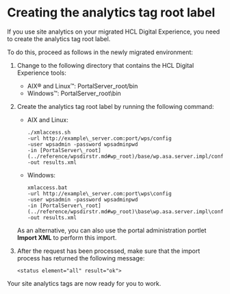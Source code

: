 # Creating the analytics tag root label

If you use site analytics on your migrated HCL Digital Experience, you need to create the analytics tag root label.

To do this, proceed as follows in the newly migrated environment:

1.  Change to the following directory that contains the HCL Digital Experience tools:

    -   AIX® and Linux™: PortalServer_root/bin
    -   Windows™: PortalServer_root\bin

2.  Create the analytics tag root label by running the following command:

    -   AIX and Linux:

        ```
        ./xmlaccess.sh 
        -url http://example\_server.com:port/wps/config
        -user wpsadmin -password wpsadminpwd 
        -in [PortalServer\_root](../reference/wpsdirstr.md#wp_root)/base/wp.asa.server.impl/config/templates/create_asa_tag_root.xml
        -out results.xml
        
        ```

    -   Windows:

        ```
        xmlaccess.bat 
        -url http://example\_server.com:port\wps\config
        -user wpsadmin -password wpsadminpwd 
        -in [PortalServer\_root](../reference/wpsdirstr.md#wp_root)\base\wp.asa.server.impl\config\templates\create_asa_tag_root.xml
        -out results.xml
        
        ```

    As an alternative, you can also use the portal administration portlet **Import XML** to perform this import.

3.  After the request has been processed, make sure that the import process has returned the following message:

    `<status element="all" result="ok">`


Your site analytics tags are now ready for you to work.


